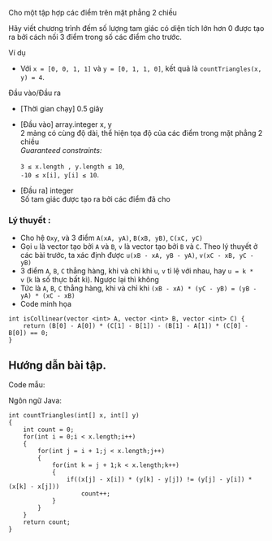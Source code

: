 Cho một tập hợp các điểm trên mặt phẳng 2 chiều

Hãy viết chương trình đếm số lượng tam giác có diện tích lớn hơn 0 được tạo ra bởi cách nối 3 điểm trong số các điểm cho trước.

Ví dụ

-   Với `x = [0, 0, 1, 1]` và `y = [0, 1, 1, 0]`, kết quả là `countTriangles(x, y) = 4`.

Đầu vào/Đầu ra

-   [Thời gian chạy] 0.5 giây

-   [Đầu vào] array.integer x, y\
    2 mảng có cùng độ dài, thể hiện tọa độ của các điểm trong mặt phẳng 2 chiều\
    *Guaranteed constraints:*

    `3 ≤ x.length , y.length ≤ 10`,\
    `-10 ≤ x[i], y[i] ≤ 10`.

-   [Đầu ra] integer\
    Số tam giác được tạo ra bởi các điểm đã cho

### Lý thuyết :

-   Cho hệ `Oxy`, và 3 điểm `A(xA, yA)`, `B(xB, yB)`, `C(xC, yC)`
-   Gọi `u` là vector tạo bởi `A` và `B`, `v` là vector tạo bởi `B` và `C`. Theo lý thuyết ở các bài trước, ta xác định được `u(xB - xA, yB - yA)`, `v(xC - xB, yC - yB)`
-   3 điểm `A`, `B`, `C` thẳng hàng, khi và chỉ khi `u`, `v` tỉ lệ với nhau, hay `u = k * v` (`k` là số thực bất kì). Ngược lại thì không
-   Tức là `A`, `B`, `C` thẳng hàng, khi và chỉ khi `(xB - xA) * (yC - yB) = (yB - yA) * (xC - xB)`
-   Code minh họa

```
int isCollinear(vector <int> A, vector <int> B, vector <int> C) {
    return (B[0] - A[0]) * (C[1] - B[1]) - (B[1] - A[1]) * (C[0] - B[0]) == 0;
}
```

Hướng dẫn bài tập.
------------------

Code mẫu:

Ngôn ngữ Java:

```
int countTriangles(int[] x, int[] y)
{
    int count = 0;
    for(int i = 0;i < x.length;i++)
    {
        for(int j = i + 1;j < x.length;j++)
        {
            for(int k = j + 1;k < x.length;k++)
            {
                if((x[j] - x[i]) * (y[k] - y[j]) != (y[j] - y[i]) * (x[k] - x[j]))
                    count++;
            }
        }
    }
    return count;
}
```
